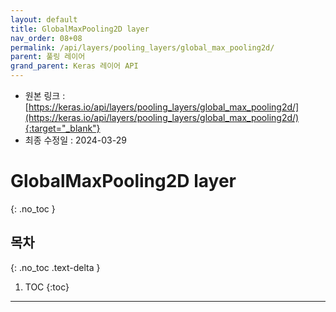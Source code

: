 ```yaml
---
layout: default
title: GlobalMaxPooling2D layer
nav_order: 08+08
permalink: /api/layers/pooling_layers/global_max_pooling2d/
parent: 풀링 레이어
grand_parent: Keras 레이어 API
---
```


* 원본 링크 : [https://keras.io/api/layers/pooling_layers/global_max_pooling2d/](https://keras.io/api/layers/pooling_layers/global_max_pooling2d/){:target="_blank"}
* 최종 수정일 : 2024-03-29

# GlobalMaxPooling2D layer
{: .no_toc }

## 목차
{: .no_toc .text-delta }

1. TOC
{:toc}

---
